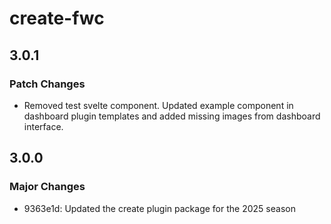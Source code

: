 # create-fwc

## 3.0.1

### Patch Changes

- Removed test svelte component. Updated example component in dashboard plugin templates and added missing images from dashboard interface.

## 3.0.0

### Major Changes

- 9363e1d: Updated the create plugin package for the 2025 season
